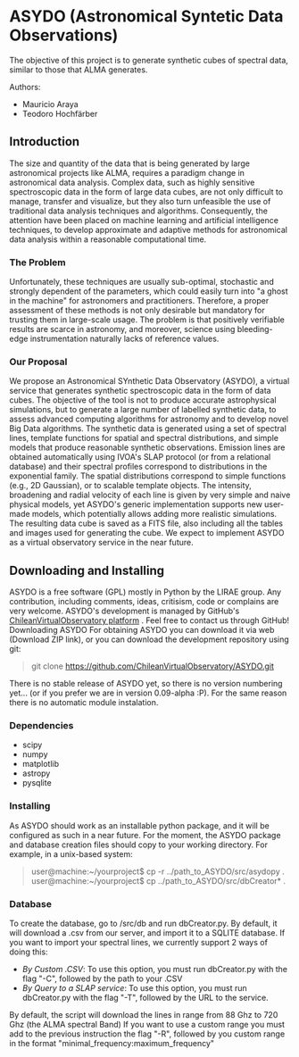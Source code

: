 ﻿

# ASYDO (Astronomical Syntetic Data Observations) #

The objective of this project is to generate synthetic cubes of spectral data, similar to those that ALMA generates.

Authors:

 * Mauricio Araya
 * Teodoro Hochfärber


## Introduction ##
The size and quantity of the data that is being generated by large astronomical projects like ALMA, requires a paradigm change in astronomical data analysis. Complex data, such as highly sensitive spectroscopic data in the form of large data cubes, are not only difficult to manage, transfer and visualize, but they also turn unfeasible the use of traditional data analysis techniques and algorithms. Consequently, the attention have been placed on machine learning and artificial intelligence techniques, to develop approximate and adaptive methods for astronomical data analysis within a reasonable computational time.

### The Problem ###

Unfortunately, these techniques are usually sub-optimal, stochastic and strongly dependent of the parameters, which could easily turn into "a ghost in the machine" for astronomers and practitioners. Therefore, a proper assessment of these methods is not only desirable but mandatory for trusting them in large-scale usage. The problem is that positively verifiable results are scarce in astronomy, and moreover, science using bleeding-edge instrumentation naturally lacks of reference values.

### Our Proposal ###

We propose an Astronomical SYnthetic Data Observatory (ASYDO), a virtual service that generates synthetic spectroscopic data in the form of data cubes. The objective of the tool is not to produce accurate astrophysical simulations, but to generate a large number of labelled synthetic data, to assess advanced computing algorithms for astronomy and to develop novel Big Data algorithms. The synthetic data is generated using a set of spectral lines, template functions for spatial and spectral distributions, and simple models that produce reasonable synthetic observations. Emission lines are obtained automatically using IVOA's SLAP protocol (or from a relational database) and their spectral profiles correspond to distributions in the exponential family. The spatial distributions correspond to simple functions (e.g., 2D Gaussian), or to scalable template objects. The intensity, broadening and radial velocity of each line is given by very simple and naive physical models, yet ASYDO's generic implementation supports new user-made models, which potentially allows adding more realistic simulations. The resulting data cube is saved as a FITS file, also including all the tables and images used for generating the cube. We expect to implement ASYDO as a virtual observatory service in the near future.


## Downloading and Installing ##

ASYDO is a free software (GPL) mostly in Python by the LIRAE group. Any contribution, including comments, ideas, critisism, code or complains are very welcome. 
ASYDO's development is managed by GitHub's [ChileanVirtualObservatory platform](https://github.com/ChileanVirtualObservatory/ASYDO) . Feel free to contact us through GitHub!
Downloading ASYDO
For obtaining ASYDO you can download it via web (Download ZIP link), or you can download the development repository using git:

> git clone https://github.com/ChileanVirtualObservatory/ASYDO.git

There is no stable release of ASYDO yet, so there is no version numbering yet... (or if you prefer we are in version 0.09-alpha :P).
For the same reason there is no automatic module instalation. 

### Dependencies ###
 * scipy
 * numpy
 * matplotlib
 * astropy 
 * pysqlite


###  Installing ###
As ASYDO should work as an installable python package, and it will be configured as such in a near future. For the moment, the ASYDO package and database creation files
should copy to your working directory. For example, in a unix-based system:

>  user@machine:~/yourproject$ cp -r ../path\_to\_ASYDO/src/asydopy .
>  user@machine:~/yourproject$ cp ../path\_to\_ASYDO/src/dbCreator\* .

### Database ###

To create the database, go to /src/db and run dbCreator.py. By default, it will download a .csv from our server, and import it to a SQLITE database.
If you want to import your spectral lines, we currently support 2 ways of doing this:
  * *By Custom .CSV*: To use this option, you must run dbCreator.py with the flag "-C", followed by the path to your .CSV
  * *By Query to a SLAP service*: To use this option, you must run dbCreator.py with the flag "-T", followed by the URL to the service.

By default, the script will download the lines in range from 88 Ghz to 720 Ghz (the ALMA spectral Band)
If you want to use a custom range you must add to the previous instruction the flag "-R", followed by you custom range in the format "minimal\_frequency:maximum\_frequency"


